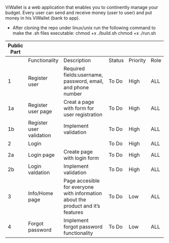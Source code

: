 ViWallet is a web application that enables you to continently manage your budget. Every user can send and receive money (user to user) and put money in his ViWallet (bank to app). 

- After cloning the repo under linux/unix run the following command to make the .sh files executable:
 chmod +x ./build.sh 
 chmod +x ./run.sh

| Public Part |                          |                                                                                  |        |          |      |
|-------------|--------------------------|---------------------------------------|--------|----------|------|
|             | Functionality            | Description                                                                      | Status | Priority | Role |
| 1           | Register user            | Required fields:username, password, email, and phone number                      | To Do  | High     | ALL  |
| 1a          | Register user page       | Creat a page with form for user registration                                     | To Do  | High     | ALL  |
| 1b          | Register user validation | Implement validation                                                             | To Do  | High     | ALL  |
| 2           | Login                    |                                                                                  | To Do  | High     | ALL  |
| 2a          | Login page               | Create page with login form                                                      | To Do  | High     | ALL  |
| 2b          | Login valdation          | Implement validation                                                             | To Do  | High     | ALL  |
| 3           | Info/Home page           | Page accesible for everyone with information about the product and it’s features | To Do  | Low      | ALL  |
| 4           | Forgot password          | Implement forgot password functionality                                          | To Do  | Low      | ALL  |